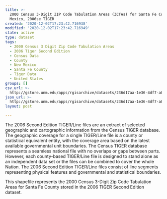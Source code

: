```yaml
---
title: >-
  2000 Census 3-Digit ZIP Code Tabulation Areas (ZCTAs) for Santa Fe County, New
  Mexico, 2006se TIGER
created: '2020-12-02T17:23:42.716938'
modified: '2020-12-02T17:23:42.716949'
state: active
type: dataset
tags:
  - 2000 Census 3 Digit Zip Code Tabulation Areas
  - 2006 Tiger Second Edition
  - Census Data
  - County
  - New Mexico
  - Santa Fe County
  - Tiger Data
  - United States
groups: []
csv_url: >-
  http://gstore.unm.edu/apps/rgisarchive/datasets/236d17aa-1e36-4df7-a02a-2ff03e72f5db/tgr2006se_sant_zcta300.derived.csv
json_url: >-
  http://gstore.unm.edu/apps/rgisarchive/datasets/236d17aa-1e36-4df7-a02a-2ff03e72f5db/tgr2006se_sant_zcta300.derived.json
layout: post

---
```

The 2006 Second Edition TIGER/Line files are an extract of selected geographic and cartographic information from the Census TIGER database.  The geographic coverage for a single TIGER/Line file is a county or statistical equivalent entity, with the coverage area based on the latest available governmental unit boundaries. The Census TIGER database represents a seamless national file with no overlaps or gaps between parts.  However, each county-based TIGER/Line file is designed to stand alone as an independent data set or the files can be combined to cover the whole Nation.  The 2006 Second Edition  TIGER/Line files consist of line segments representing physical features and governmental and statistical boundaries.  

This shapefile represents the 2000 Census 3-Digit Zip Code Tabulation Areas for Santa Fe County stored in the 2006 TIGER Second Edition dataset.
